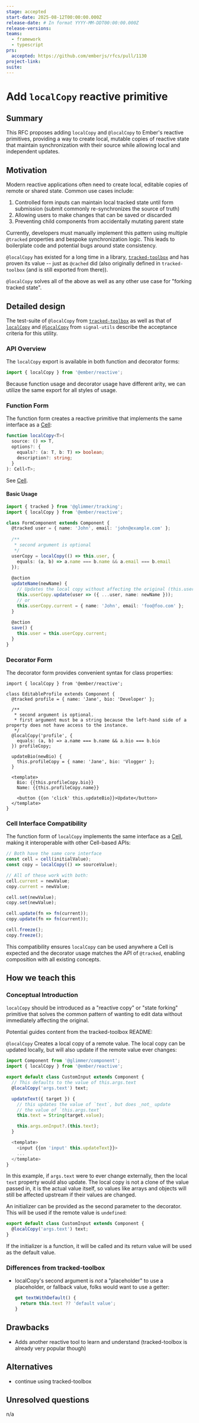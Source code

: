 ```yaml
---
stage: accepted
start-date: 2025-08-12T00:00:00.000Z
release-date: # In format YYYY-MM-DDT00:00:00.000Z
release-versions:
teams:
  - framework
  - typescript
prs:
  accepted: https://github.com/emberjs/rfcs/pull/1130
project-link:
suite: 
---
```


# Add `localCopy` reactive primitive

## Summary

This RFC proposes adding `localCopy` and `@localCopy` to Ember's reactive primitives, providing a way to create local, mutable copies of reactive state that maintain synchronization with their source while allowing local and independent updates.

## Motivation

Modern reactive applications often need to create local, editable copies of remote or shared state. Common use cases include:

1. Controlled form inputs can maintain local tracked state until form submission (submit commonly re-synchronizes the source of truth)
3. Allowing users to make changes that can be saved or discarded
3. Preventing child components from accidentally mutating parent state

Currently, developers must manually implement this pattern using multiple `@tracked` properties and bespoke synchronization logic. This leads to boilerplate code and potential bugs around state consistency.

`@localCopy` has existed for a long time in a library, [`tracked-toolbox`](https://github.com/tracked-tools/tracked-toolbox) and has proven its value -- just as `@cached` did (also originally defined in `tracked-toolbox` (and is still exported from there)).

`@localCopy` solves all of the above as well as any other use case for "forking tracked state".


## Detailed design

The test-suite of `@localCopy` from [`tracked-toolbox`](https://github.com/tracked-tools/tracked-toolbox/blob/master/test-app/tests/unit/local-copy-test.js) as well as that of [`localCopy`](https://github.com/proposal-signals/signal-utils/blob/main/tests/local-copy.test.ts) and [`@localCopy`](https://github.com/proposal-signals/signal-utils/blob/main/tests/%40localCopy.test.ts) from `signal-utils` describe the acceptance criteria for this utility.

### API Overview

The `localCopy` export is available in both function and decorator forms:

```typescript
import { localCopy } from '@ember/reactive';
```

Because function usage and decorator usage have different arity, we can utilize the same export for all styles of usage.

### Function Form

The function form creates a reactive primitive that implements the same interface as a [Cell](https://github.com/emberjs/rfcs/pull/1071):

```typescript
function localCopy<T>(
  source: () => T,
  options?: {
    equals?: (a: T, b: T) => boolean;
    description?: string;
  }
): Cell<T>;
```

See [Cell](https://github.com/emberjs/rfcs/pull/1071/files#diff-fa519f723fb6a105edfe2779ca6e4593bce756817da177495468021b37c46f3eR114).

#### Basic Usage

```typescript
import { tracked } from '@glimmer/tracking';
import { localCopy } from '@ember/reactive';

class FormComponent extends Component {
  @tracked user = { name: 'John', email: 'john@example.com' };
  
  /**
   * second argument is optional
   */
  userCopy = localCopy(() => this.user, {
    equals: (a, b) => a.name === b.name && a.email === b.email
  });
  
  @action
  updateName(newName) {
    // Updates the local copy without affecting the original (this.user)
    this.userCopy.update(user => ({ ...user, name: newName }));
    // or
    this.userCopy.current = { name: 'John', email: 'foo@foo.com' };
  }
  
  @action
  save() {
    this.user = this.userCopy.current;
  }
}
```

### Decorator Form

The decorator form provides convenient syntax for class properties:

```glimmer-ts
import { localCopy } from '@ember/reactive';

class EditableProfile extends Component {
  @tracked profile = { name: 'Jane', bio: 'Developer' };
  
  /**
   * second argument is optional.
   * first argument must be a string because the left-hand side of a property does not have access to the instance.
   */
  @localCopy('profile', { 
    equals: (a, b) => a.name === b.name && a.bio === b.bio 
  }) profileCopy;
  
  updateBio(newBio) {
    this.profileCopy = { name: 'Jane', bio: 'Vlogger' };
  }

  <template>
    Bio: {{this.profileCopy.bio}}
    Name: {{this.profileCopy.name}}

    <button {{on 'click' this.updateBio}}>Update</button>
  </template>
}
```

### Cell Interface Compatibility

The function form of `localCopy` implements the same interface as a [Cell](https://github.com/emberjs/rfcs/pull/1071), making it interoperable with other Cell-based APIs:

```typescript
// Both have the same core interface
const cell = cell(initialValue);
const copy = localCopy(() => sourceValue);

// All of these work with both:
cell.current = newValue;
copy.current = newValue;

cell.set(newValue);
copy.set(newValue);

cell.update(fn => fn(current));
copy.update(fn => fn(current));

cell.freeze();
copy.freeze();
```

This compatibility ensures `localCopy` can be used anywhere a Cell is expected and the decorator usage matches the API of `@tracked`, enabling composition with all existing concepts.


## How we teach this

### Conceptual Introduction

`localCopy` should be introduced as a "reactive copy" or "state forking" primitive that solves the common pattern of wanting to edit data without immediately affecting the original.

Potential guides content from the tracked-toolbox README:


`@localCopy` Creates a local copy of a remote value. The local copy can be updated locally,
but will also update if the remote value ever changes:

```js
import Component from '@glimmer/component';
import { localCopy } from '@ember/reactive';

export default class CustomInput extends Component {
  // This defaults to the value of this.args.text
  @localCopy('args.text') text;

  updateText({ target }) {
    // this updates the value of `text`, but does _not_ update
    // the value of `this.args.text`
    this.text = String(target.value);

    this.args.onInput?.(this.text);
  }

  <template>
    <input {{on 'input' this.updateText}}>
    ...
  </template>
}
```

In this example, if `args.text` were to ever change externally, then the local
`text` property would also update. The local copy is not a clone of the value
passed in, it is the actual value itself, so values like arrays and objects
will still be affected upstream if their values are changed.

An initializer can be provided as the second parameter to the decorator. This
will be used if the remote value is `undefined`:

```js
export default class CustomInput extends Component {
  @localCopy('args.text') text;
}
```

If the initializer is a function, it will be called and its return value will be
used as the default value.


### Differences from tracked-toolbox

- localCopy's second argument is _not_ a "placeholder"
  to use a placeholder, or fallback value, folks would want to use a getter:
  ```js
  get textWithDefault() {
    return this.text ?? 'default value';
  }
  ```

## Drawbacks

- Adds another reactive tool to learn and understand
   (tracked-toolbox is already very popular though)

## Alternatives

- continue using tracked-toolbox

## Unresolved questions

n/a
